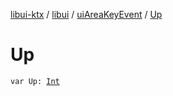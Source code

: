 [libui-ktx](../../index.md) / [libui](../index.md) / [uiAreaKeyEvent](index.md) / [Up](./-up.md)

# Up

`var Up: `[`Int`](https://kotlinlang.org/api/latest/jvm/stdlib/kotlin/-int/index.html)